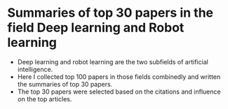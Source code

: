 # Summaries of top 30 papers in the field Deep learning and Robot learning

* Deep learning and robot learning are the two subfields of artificial intelligence.
* Here I collected top 100 papers in those fields combinedly and written the summaries of top 30 papers.
* The top 30 papers were selected based on the citations and influence on the top articles.
